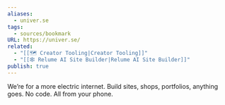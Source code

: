 ```yaml
---
aliases:
  - univer.se
tags:
  - sources/bookmark
URL: https://univer.se/
related:
  - "[[🗺️ Creator Tooling|Creator Tooling]]"
  - "[[🕸️ Relume AI Site Builder|Relume AI Site Builder]]"
publish: true
---
```


We’re for a more electric internet. Build sites, shops, portfolios, anything goes.
No code. All from your phone.